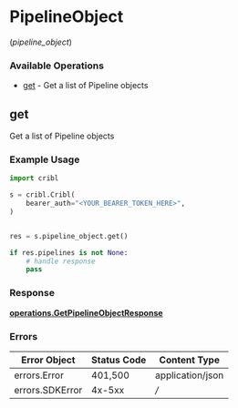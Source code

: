 # PipelineObject
(*pipeline_object*)

### Available Operations

* [get](#get) - Get a list of Pipeline objects

## get

Get a list of Pipeline objects

### Example Usage

```python
import cribl

s = cribl.Cribl(
    bearer_auth="<YOUR_BEARER_TOKEN_HERE>",
)


res = s.pipeline_object.get()

if res.pipelines is not None:
    # handle response
    pass
```


### Response

**[operations.GetPipelineObjectResponse](../../models/operations/getpipelineobjectresponse.md)**
### Errors

| Error Object     | Status Code      | Content Type     |
| ---------------- | ---------------- | ---------------- |
| errors.Error     | 401,500          | application/json |
| errors.SDKError  | 4x-5xx           | */*              |
